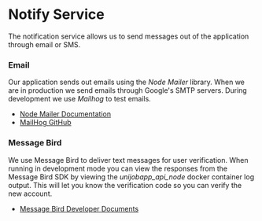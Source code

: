 # Notify Service
The notification service allows us to send messages out of the application through email or SMS.

### Email
Our application sends out emails using the _Node Mailer_ library. When we are in production we send
emails through Google's SMTP servers. During development we use _Mailhog_ to test emails.
- [Node Mailer Documentation](https://nodemailer.com/)
- [MailHog GitHub](https://github.com/mailhog/MailHog)

### Message Bird
We use Message Bird to deliver text messages for user verification. When running in development mode 
you can view the responses from the Message Bird SDK by viewing the _unijobapp\_api\_node_ docker 
container log output. This will let you know the verification code so you can verify the new 
account.
- [Message Bird Developer Documents](https://developers.messagebird.com)